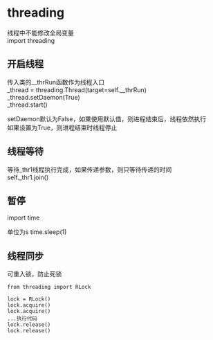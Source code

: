 # threading

线程中不能修改全局变量  
import threading

## 开启线程
传入类的__thrRun函数作为线程入口  
_thread = threading.Thread(target=self.__thrRun)  
_thread.setDaemon(True)  
_thread.start()  

setDaemon默认为False，如果使用默认值，则进程结束后，线程依然执行  
如果设置为True，则进程结束时线程停止  

## 线程等待
等待_thr1线程执行完成，如果传递参数，则只等待传递的时间  
self._thr1.join()  

## 暂停
import time

单位为s
time.sleep(1)

## 线程同步

可重入锁，防止死锁
```
from threading import RLock

lock = RLock()
lock.acquire()
lock.acquire()
...执行代码
lock.release()
lock.release()
```